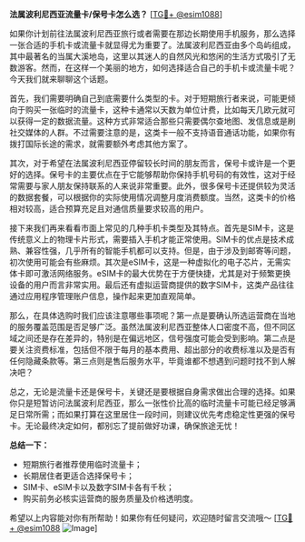 **法属波利尼西亚流量卡/保号卡怎么选？** [[TG💪+ @esim1088](https://t.me/s/esim1088)]

如果你计划前往法属波利尼西亚旅行或者需要在那边长期使用手机服务，那么选择一张合适的手机卡或流量卡就显得尤为重要了。法属波利尼西亚由多个岛屿组成，其中最著名的当属大溪地岛，这里以其迷人的自然风光和悠闲的生活方式吸引了无数游客。然而，在这样一个美丽的地方，如何选择适合自己的手机卡或流量卡呢？今天我们就来聊聊这个话题。

首先，我们需要明确自己到底需要什么类型的卡。对于短期旅行者来说，可能更倾向于购买一张临时的流量卡，这种卡通常以天数为单位计费，比如每天几欧元就可以获得一定的数据流量。这种方式非常适合那些只需要偶尔查地图、发信息或是刷社交媒体的人群。不过需要注意的是，这类卡一般不支持语音通话功能，如果你有拨打国际长途的需求，就需要额外考虑其他方案了。

其次，对于希望在法属波利尼西亚停留较长时间的朋友而言，保号卡或许是一个更好的选择。保号卡的主要优点在于它能够帮助你保持手机号码的有效性，这对于经常需要与家人朋友保持联系的人来说非常重要。此外，很多保号卡还提供较为灵活的数据套餐，可以根据你的实际使用情况调整月度消费额度。当然，这类卡的价格相对较高，适合预算充足且对通信质量要求较高的用户。

接下来我们再来看看市面上常见的几种手机卡类型及其特点。首先是SIM卡，这是传统意义上的物理卡片形式，需要插入手机才能正常使用。SIM卡的优点是技术成熟、兼容性强，几乎所有的智能手机都可以支持。但是，由于涉及到邮寄等问题，初次使用可能会有些麻烦。其次是eSIM卡，这是一种虚拟化的电子芯片，无需实体卡即可激活网络服务。eSIM卡的最大优势在于方便快捷，尤其是对于频繁更换设备的用户而言非常实用。最后还有虚拟运营商提供的数字SIM卡，这类产品往往通过应用程序管理账户信息，操作起来更加直观简单。

那么，在具体选购时我们应该注意哪些事项呢？第一点是要确认所选运营商在当地的服务覆盖范围是否足够广泛。虽然法属波利尼西亚整体人口密度不高，但不同区域之间还是存在差异的，特别是在偏远地区，信号强度可能会受到影响。第二点是要关注资费标准，包括但不限于每月的基本费用、超出部分的收费标准以及是否有任何隐藏条款等。第三点则是售后服务水平，毕竟谁都不想遇到问题时找不到人解决吧？

总之，无论是流量卡还是保号卡，关键还是要根据自身需求做出合理的选择。如果你只是短暂访问法属波利尼西亚，那么一张性价比高的临时流量卡可能已经足够满足日常所需；而如果打算在这里居住一段时间，则建议优先考虑稳定性更强的保号卡。无论最终决定如何，都别忘了提前做好功课，确保旅途无忧！

**总结一下：**
- 短期旅行者推荐使用临时流量卡；
- 长期居住者更适合选择保号卡；
- SIM卡、eSIM卡以及数字SIM卡各有千秋；
- 购买前务必核实运营商的服务质量及价格透明度。

希望以上内容能对你有所帮助！如果你有任何疑问，欢迎随时留言交流哦～ [[TG💪+ @esim1088](https://t.me/s/esim1088) ![Image](https://i.postimg.cc/4NQfJmqS/Snipaste-2025-05-13-00-14-12.png)]